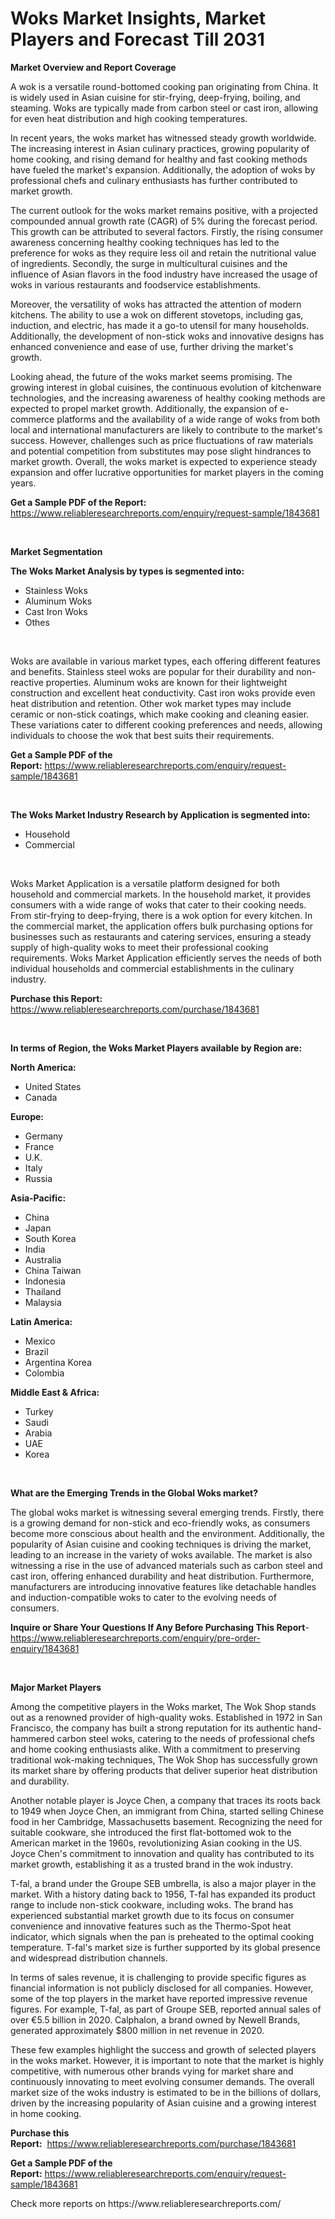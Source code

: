 <p><h1>Woks Market Insights, Market Players and Forecast Till 2031</h1></p><p><strong>Market Overview and Report Coverage</strong></p>
<p><p>A wok is a versatile round-bottomed cooking pan originating from China. It is widely used in Asian cuisine for stir-frying, deep-frying, boiling, and steaming. Woks are typically made from carbon steel or cast iron, allowing for even heat distribution and high cooking temperatures.</p><p>In recent years, the woks market has witnessed steady growth worldwide. The increasing interest in Asian culinary practices, growing popularity of home cooking, and rising demand for healthy and fast cooking methods have fueled the market's expansion. Additionally, the adoption of woks by professional chefs and culinary enthusiasts has further contributed to market growth.</p><p>The current outlook for the woks market remains positive, with a projected compounded annual growth rate (CAGR) of 5% during the forecast period. This growth can be attributed to several factors. Firstly, the rising consumer awareness concerning healthy cooking techniques has led to the preference for woks as they require less oil and retain the nutritional value of ingredients. Secondly, the surge in multicultural cuisines and the influence of Asian flavors in the food industry have increased the usage of woks in various restaurants and foodservice establishments.</p><p>Moreover, the versatility of woks has attracted the attention of modern kitchens. The ability to use a wok on different stovetops, including gas, induction, and electric, has made it a go-to utensil for many households. Additionally, the development of non-stick woks and innovative designs has enhanced convenience and ease of use, further driving the market's growth.</p><p>Looking ahead, the future of the woks market seems promising. The growing interest in global cuisines, the continuous evolution of kitchenware technologies, and the increasing awareness of healthy cooking methods are expected to propel market growth. Additionally, the expansion of e-commerce platforms and the availability of a wide range of woks from both local and international manufacturers are likely to contribute to the market's success. However, challenges such as price fluctuations of raw materials and potential competition from substitutes may pose slight hindrances to market growth. Overall, the woks market is expected to experience steady expansion and offer lucrative opportunities for market players in the coming years.</p></p>
<p><strong>Get a Sample PDF of the Report:</strong> <a href="https://www.reliableresearchreports.com/enquiry/request-sample/1843681">https://www.reliableresearchreports.com/enquiry/request-sample/1843681</a></p>
<p>&nbsp;</p>
<p><strong>Market Segmentation</strong></p>
<p><strong>The Woks Market Analysis by types is segmented into:</strong></p>
<p><ul><li>Stainless Woks</li><li>Aluminum Woks</li><li>Cast Iron Woks</li><li>Othes</li></ul></p>
<p>&nbsp;</p>
<p><p>Woks are available in various market types, each offering different features and benefits. Stainless steel woks are popular for their durability and non-reactive properties. Aluminum woks are known for their lightweight construction and excellent heat conductivity. Cast iron woks provide even heat distribution and retention. Other wok market types may include ceramic or non-stick coatings, which make cooking and cleaning easier. These variations cater to different cooking preferences and needs, allowing individuals to choose the wok that best suits their requirements.</p></p>
<p><strong>Get a Sample PDF of the Report:</strong>&nbsp;<a href="https://www.reliableresearchreports.com/enquiry/request-sample/1843681">https://www.reliableresearchreports.com/enquiry/request-sample/1843681</a></p>
<p>&nbsp;</p>
<p><strong>The Woks Market Industry Research by Application is segmented into:</strong></p>
<p><ul><li>Household</li><li>Commercial</li></ul></p>
<p>&nbsp;</p>
<p><p>Woks Market Application is a versatile platform designed for both household and commercial markets. In the household market, it provides consumers with a wide range of woks that cater to their cooking needs. From stir-frying to deep-frying, there is a wok option for every kitchen. In the commercial market, the application offers bulk purchasing options for businesses such as restaurants and catering services, ensuring a steady supply of high-quality woks to meet their professional cooking requirements. Woks Market Application efficiently serves the needs of both individual households and commercial establishments in the culinary industry.</p></p>
<p><strong>Purchase this Report:</strong>&nbsp; <a href="https://www.reliableresearchreports.com/purchase/1843681">https://www.reliableresearchreports.com/purchase/1843681</a></p>
<p>&nbsp;</p>
<p><strong>In terms of Region, the Woks Market Players available by Region are:</strong></p>
<p>
    <p> <strong> North America: </strong>
        <ul>
            <li>United States</li>
            <li>Canada</li>
        </ul>
        </p> 
    <p> <strong> Europe: </strong>
        <ul>
            <li>Germany</li>
            <li>France</li>
            <li>U.K.</li>
            <li>Italy</li>
            <li>Russia</li>
        </ul>
        </p> 
    <p> <strong> Asia-Pacific: </strong>
        <ul>
            <li>China</li>
            <li>Japan</li>
            <li>South Korea</li>
            <li>India</li>
            <li>Australia</li>
            <li>China Taiwan</li>
            <li>Indonesia</li>
            <li>Thailand</li>
            <li>Malaysia</li>
        </ul>
        </p> 
    <p> <strong> Latin America: </strong>
        <ul>
            <li>Mexico</li>
            <li>Brazil</li>
            <li>Argentina Korea</li>
            <li>Colombia</li>
        </ul>
        </p> 
    <p> <strong> Middle East & Africa: </strong>
        <ul>
            <li>Turkey</li>
            <li>Saudi</li>
            <li>Arabia</li>
            <li>UAE</li>
            <li>Korea</li>
        </ul>
    </p>
    </p>
<p>&nbsp;</p>
<p><strong>What are the Emerging Trends in the Global Woks market?</strong></p>
<p><p>The global woks market is witnessing several emerging trends. Firstly, there is a growing demand for non-stick and eco-friendly woks, as consumers become more conscious about health and the environment. Additionally, the popularity of Asian cuisine and cooking techniques is driving the market, leading to an increase in the variety of woks available. The market is also witnessing a rise in the use of advanced materials such as carbon steel and cast iron, offering enhanced durability and heat distribution. Furthermore, manufacturers are introducing innovative features like detachable handles and induction-compatible woks to cater to the evolving needs of consumers.</p></p>
<p><strong>Inquire or Share Your Questions If Any Before Purchasing This Report</strong>- <a href="https://www.reliableresearchreports.com/enquiry/pre-order-enquiry/1843681">https://www.reliableresearchreports.com/enquiry/pre-order-enquiry/1843681</a></p>
<p>&nbsp;</p>
<p><strong>Major Market Players</strong></p>
<p><p>Among the competitive players in the Woks market, The Wok Shop stands out as a renowned provider of high-quality woks. Established in 1972 in San Francisco, the company has built a strong reputation for its authentic hand-hammered carbon steel woks, catering to the needs of professional chefs and home cooking enthusiasts alike. With a commitment to preserving traditional wok-making techniques, The Wok Shop has successfully grown its market share by offering products that deliver superior heat distribution and durability.</p><p>Another notable player is Joyce Chen, a company that traces its roots back to 1949 when Joyce Chen, an immigrant from China, started selling Chinese food in her Cambridge, Massachusetts basement. Recognizing the need for suitable cookware, she introduced the first flat-bottomed wok to the American market in the 1960s, revolutionizing Asian cooking in the US. Joyce Chen's commitment to innovation and quality has contributed to its market growth, establishing it as a trusted brand in the wok industry.</p><p>T-fal, a brand under the Groupe SEB umbrella, is also a major player in the market. With a history dating back to 1956, T-fal has expanded its product range to include non-stick cookware, including woks. The brand has experienced substantial market growth due to its focus on consumer convenience and innovative features such as the Thermo-Spot heat indicator, which signals when the pan is preheated to the optimal cooking temperature. T-fal's market size is further supported by its global presence and widespread distribution channels.</p><p>In terms of sales revenue, it is challenging to provide specific figures as financial information is not publicly disclosed for all companies. However, some of the top players in the market have reported impressive revenue figures. For example, T-fal, as part of Groupe SEB, reported annual sales of over €5.5 billion in 2020. Calphalon, a brand owned by Newell Brands, generated approximately $800 million in net revenue in 2020.</p><p>These few examples highlight the success and growth of selected players in the woks market. However, it is important to note that the market is highly competitive, with numerous other brands vying for market share and continuously innovating to meet evolving consumer demands. The overall market size of the woks industry is estimated to be in the billions of dollars, driven by the increasing popularity of Asian cuisine and a growing interest in home cooking.</p></p>
<p><strong>Purchase this Report:</strong>&nbsp;&nbsp;<a href="https://www.reliableresearchreports.com/purchase/1843681">https://www.reliableresearchreports.com/purchase/1843681</a></p>
<p></p>
<p><strong>Get a Sample PDF of the Report:</strong>&nbsp;<a href="https://www.reliableresearchreports.com/enquiry/request-sample/1843681">https://www.reliableresearchreports.com/enquiry/request-sample/1843681</a></p>
<p>Check more reports on https://www.reliableresearchreports.com/</p>